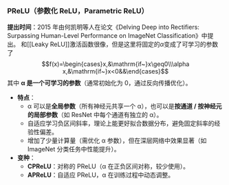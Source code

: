### PReLU（参数化 ReLU，Parametric ReLU）

**提出时间**：2015 年由何凯明等人在论文《Delving Deep into Rectifiers: Surpassing Human-Level Performance on ImageNet Classification》中提出。
和[[Leaky ReLU]]激活函数很像，但是这里将固定的$\alpha$变成了可学习的参数了$$f(x)=\begin{cases}x,&\mathrm{if~}x\geq0\\\alpha x,&\mathrm{if~}x<0&&\end{cases}$$
其中 **α 是一个可学习的参数**（通常初始化为 0，通过反向传播优化）。
- **特点**：
    - α 可以是**全局参数**（所有神经元共享一个 α），也可以是**按通道 / 按神经元的局部参数**（如 ResNet 中每个通道有独立的 α）。
    - 自适应学习负区间斜率，理论上能更好拟合数据分布，避免固定斜率的经验性偏差。
    - 增加了少量计算量（需优化 α 参数），但在深层网络中效果显著（如 ImageNet 分类任务中性能提升）。
- **变种**：
    - **CPReLU**：对称的 PReLU（α 在正负区间对称，较少使用）。
    - **APReLU**：自适应 PReLU，α 在训练过程中动态调整。

